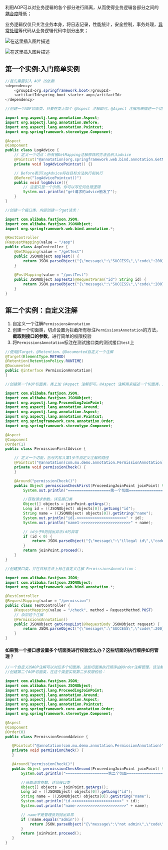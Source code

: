 利用AOP可以对业务逻辑的各个部分进行隔离，从而使得业务逻辑各部分之间的[耦合度](http://baike.baidu.com/view/1599212.htm)降低；

业务逻辑仅仅只关注业务本身，将日志记录，性能统计，安全控制，事务处理，[异常处理](http://baike.baidu.com/view/1072586.htm)等代码从业务逻辑代码中划分出来；



![在这里插入图片描述](https://img-blog.csdnimg.cn/20201016194259600.png?x-oss-process=image/watermark,type_ZmFuZ3poZW5naGVpdGk,shadow_10,text_aHR0cHM6Ly9ibG9nLmNzZG4ubmV0L211X3dpbmQ=,size_16,color_FFFFFF,t_70#pic_center)

![在这里插入图片描述](https://img-blog.csdnimg.cn/20201016201545227.png?x-oss-process=image/watermark,type_ZmFuZ3poZW5naGVpdGk,shadow_10,text_aHR0cHM6Ly9ibG9nLmNzZG4ubmV0L211X3dpbmQ=,size_16,color_FFFFFF,t_70#pic_left)



## 第一个实例:入门简单实例

```java
//首先需要引入 AOP 的依赖
<dependency>
    <groupId>org.springframework.boot</groupId>
    <artifactId>spring-boot-starter-aop</artifactId>
</dependency>
```

```java
//创建一个AOP切面类，只要在类上加个 @Aspect 注解即可。@Aspect 注解用来描述一个切面类，定义切面类的时候需要打上这个注解。@Component 注解将该类交给 Spring 来管理。在这个类里实现advice

import org.aspectj.lang.annotation.Aspect;
import org.aspectj.lang.annotation.Before;
import org.aspectj.lang.annotation.Pointcut;
import org.springframework.stereotype.Component;

@Aspect
@Component
public class LogAdvice {
    // 定义一个切点：所有被GetMapping注解修饰的方法会织入advice
    @Pointcut("@annotation(org.springframework.web.bind.annotation.GetMapping)")
    private void logAdvicePointcut() {}

	// Before表示logAdvice将在目标方法执行前执行
    @Before("logAdvicePointcut()")
    public void logAdvice(){
    	// 这里只是一个示例，你可以写任何处理逻辑
        System.out.println("get请求的advice触发了");
    }
}
```



```java
//创建一个接口类，内部创建一个get请求：

import com.alibaba.fastjson.JSON;
import com.alibaba.fastjson.JSONObject;
import org.springframework.web.bind.annotation.*;

@RestController
@RequestMapping(value = "/aop")
public class AopController {
    @GetMapping(value = "/getTest")
    public JSONObject aopTest() {
        return JSON.parseObject("{\"message\":\"SUCCESS\",\"code\":200}");
    }
    
	@PostMapping(value = "/postTest")
    public JSONObject aopTest2(@RequestParam("id") String id) {
        return JSON.parseObject("{\"message\":\"SUCCESS\",\"code\":200}");
    }
}
```



## 第二个实例：自定义注解

1. 自定义一个注解`PermissionsAnnotation`
2. 创建一个切面类，切点设置为拦截所有标注`PermissionsAnnotation`的方法，**截取到接口的参数**，进行简单的权限校验
3. 将`PermissionsAnnotation`标注在测试接口类的测试接口`test`上

```java
//使用@Target、@Retention、@Documented自定义一个注解
@Target(ElementType.METHOD)
@Retention(RetentionPolicy.RUNTIME)
@Documented
public @interface PermissionAnnotation{
}
```

```java
//创建第一个AOP切面类，类上加 @Aspect 注解即可。@Aspect 注解用来描述一个切面类，定义切面类的时候需要打上这个注解。@Component 注解将该类交给 Spring 来管理。在这个类里实现第一步权限校验逻辑：

import com.alibaba.fastjson.JSON;
import com.alibaba.fastjson.JSONObject;
import org.aspectj.lang.ProceedingJoinPoint;
import org.aspectj.lang.annotation.Around;
import org.aspectj.lang.annotation.Aspect;
import org.aspectj.lang.annotation.Pointcut;
import org.springframework.core.annotation.Order;
import org.springframework.stereotype.Component;

@Aspect
@Component
@Order(1)
public class PermissionFirstAdvice {

	// 定义一个切面，括号内写入第1步中自定义注解的路径
    @Pointcut("@annotation(com.mu.demo.annotation.PermissionAnnotation)")
    private void permissionCheck() {
    }

    @Around("permissionCheck()")
    public Object permissionCheckFirst(ProceedingJoinPoint joinPoint) throws Throwable {
        System.out.println("===================第一个切面===================：" + System.currentTimeMillis());

        //获取请求参数，详见接口类
        Object[] objects = joinPoint.getArgs();
        Long id = ((JSONObject) objects[0]).getLong("id");
        String name = ((JSONObject) objects[0]).getString("name");
        System.out.println("id1->>>>>>>>>>>>>>>>>>>>>>" + id);
        System.out.println("name1->>>>>>>>>>>>>>>>>>>>>>" + name);

        // id小于0则抛出非法id的异常
        if (id < 0) {
            return JSON.parseObject("{\"message\":\"illegal id\",\"code\":403}");
        }
        return joinPoint.proceed();
    }
}

```

```java
//创建接口类，并在目标方法上标注自定义注解 PermissionsAnnotation：

import com.alibaba.fastjson.JSON;
import com.alibaba.fastjson.JSONObject;
import org.springframework.web.bind.annotation.*;

@RestController
@RequestMapping(value = "/permission")
public class TestController {
    @RequestMapping(value = "/check", method = RequestMethod.POST)
    // 添加这个注解
    @PermissionsAnnotation()
    public JSONObject getGroupList(@RequestBody JSONObject request) {
        return JSON.parseObject("{\"message\":\"SUCCESS\",\"code\":200}");
    }
}
```

#### 如果我一个接口想设置多个切面类进行校验怎么办？这些切面的执行顺序如何管理？

```java
//一个自定义的AOP注解可以对应多个切面类，这些切面类执行顺序由@Order注解管理，该注解后的数字越小，所在切面类越先执行。
//创建第二个AOP切面类，在这个类里实现第二步权限校验：

import com.alibaba.fastjson.JSON;
import com.alibaba.fastjson.JSONObject;
import org.aspectj.lang.ProceedingJoinPoint;
import org.aspectj.lang.annotation.Around;
import org.aspectj.lang.annotation.Aspect;
import org.aspectj.lang.annotation.Pointcut;
import org.springframework.core.annotation.Order;
import org.springframework.stereotype.Component;

@Aspect
@Component
@Order(0)
public class PermissionSecondAdvice {

   @Pointcut("@annotation(com.mu.demo.annotation.PermissionAnnotation)")
   private void permissionCheck() {
   }

   @Around("permissionCheck()")
   public Object permissionCheckSecond(ProceedingJoinPoint joinPoint) throws Throwable {
       System.out.println("===================第二个切面===================：" + System.currentTimeMillis());

       //获取请求参数，详见接口类
       Object[] objects = joinPoint.getArgs();
       Long id = ((JSONObject) objects[0]).getLong("id");
       String name = ((JSONObject) objects[0]).getString("name");
       System.out.println("id->>>>>>>>>>>>>>>>>>>>>>" + id);
       System.out.println("name->>>>>>>>>>>>>>>>>>>>>>" + name);

       // name不是管理员则抛出异常
       if (!name.equals("admin")) {
           return JSON.parseObject("{\"message\":\"not admin\",\"code\":403}");
       }
       return joinPoint.proceed();
   }
}
```

